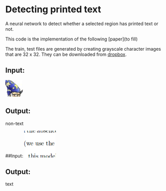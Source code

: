 Detecting printed text
=======================
A neural network to detect whether a selected region has printed text or not. 

This code is the implementation of the following [paper](to fill)

The train, test files are generated by creating grayscale character images that are 32 x 32. They can be downloaded from [dropbox](https://www.dropbox.com/sh/n6b9fng8k4r1kd3/AAAyBIf7b5dM2XBPf24wR-d2a?dl=0).

## Input:
![non-text](nontext.png)

## Output:
non-text

##Input:
![text](text.png)

Output:
--------
text

